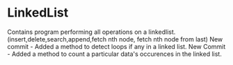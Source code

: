 # LinkedList
Contains program performing all operations on a linkedlist.(insert,delete,search,append,fetch nth node, fetch nth node from last)
New commit - Added a method to detect loops if any in a linked list.
New Commit - Added a method to count a particular data's occurences in the linked list. 
